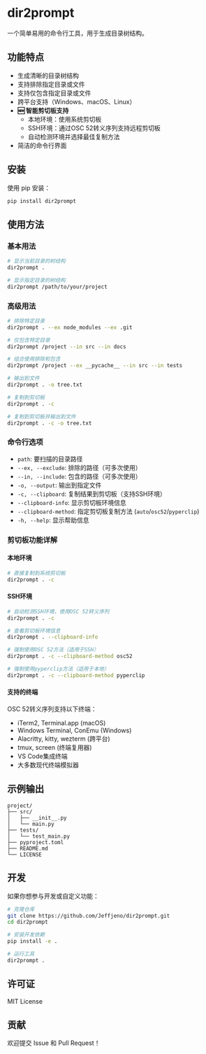 # dir2prompt

一个简单易用的命令行工具，用于生成目录树结构。

## 功能特点

- 生成清晰的目录树结构
- 支持排除指定目录或文件
- 支持仅包含指定目录或文件
- 跨平台支持（Windows、macOS、Linux）
- **🆕 智能剪切板支持**
  - 本地环境：使用系统剪切板
  - SSH环境：通过OSC 52转义序列支持远程剪切板
  - 自动检测环境并选择最佳复制方法
- 简洁的命令行界面

## 安装

使用 pip 安装：

```bash
pip install dir2prompt
```

## 使用方法

### 基本用法

```bash
# 显示当前目录的树结构
dir2prompt .

# 显示指定目录的树结构
dir2prompt /path/to/your/project
```

### 高级用法

```bash
# 排除特定目录
dir2prompt . --ex node_modules --ex .git

# 仅包含特定目录
dir2prompt /project --in src --in docs

# 组合使用排除和包含
dir2prompt /project --ex __pycache__ --in src --in tests

# 输出到文件
dir2prompt . -o tree.txt

# 复制到剪切板
dir2prompt . -c

# 复制到剪切板并输出到文件
dir2prompt . -c -o tree.txt
```

### 命令行选项

- `path`: 要扫描的目录路径
- `--ex, --exclude`: 排除的路径（可多次使用）
- `--in, --include`: 包含的路径（可多次使用）
- `-o, --output`: 输出到指定文件
- `-c, --clipboard`: 复制结果到剪切板（支持SSH环境）
- `--clipboard-info`: 显示剪切板环境信息
- `--clipboard-method`: 指定剪切板复制方法 (`auto`/`osc52`/`pyperclip`)
- `-h, --help`: 显示帮助信息

### 剪切板功能详解

#### 本地环境
```bash
# 直接复制到系统剪切板
dir2prompt . -c
```

#### SSH环境
```bash
# 自动检测SSH环境，使用OSC 52转义序列
dir2prompt . -c

# 查看剪切板环境信息
dir2prompt . --clipboard-info

# 强制使用OSC 52方法（适用于SSH）
dir2prompt . -c --clipboard-method osc52

# 强制使用pyperclip方法（适用于本地）
dir2prompt . -c --clipboard-method pyperclip
```

#### 支持的终端
OSC 52转义序列支持以下终端：
- iTerm2, Terminal.app (macOS)
- Windows Terminal, ConEmu (Windows) 
- Alacritty, kitty, wezterm (跨平台)
- tmux, screen (终端复用器)
- VS Code集成终端
- 大多数现代终端模拟器

## 示例输出

```
project/
├── src/
│   ├── __init__.py
│   └── main.py
├── tests/
│   └── test_main.py
├── pyproject.toml
├── README.md
└── LICENSE
```

## 开发

如果你想参与开发或自定义功能：

```bash
# 克隆仓库
git clone https://github.com/Jeffjeno/dir2prompt.git
cd dir2prompt

# 安装开发依赖
pip install -e .

# 运行工具
dir2prompt .
```

## 许可证

MIT License

## 贡献

欢迎提交 Issue 和 Pull Request！
